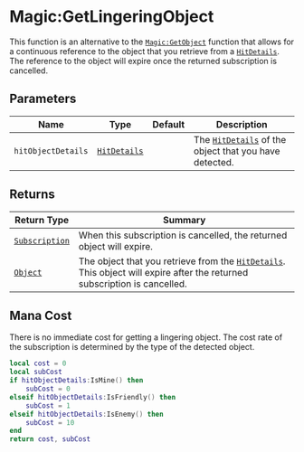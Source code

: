 # Magic:GetLingeringObject

This function is an alternative to the [`Magic:GetObject`](../GetObject/) function that allows for a continuous reference to the object that you retrieve from a [`HitDetails`][hit]. The reference to the object will expire once the returned subscription is cancelled.

## Parameters
| Name | Type | Default | Description |
| - | - | - | - |
| `hitObjectDetails` | [`HitDetails`][hit] | | The [`HitDetails`][hit] of the object that you have detected. |

## Returns
| Return Type | Summary |
| - | - |
| [`Subscription`][sub] | When this subscription is cancelled, the returned object will expire. |
| [`Object`][obj] | The object that you retrieve from the [`HitDetails`][hit]. This object will expire after the returned subscription is cancelled. |

## Mana Cost
There is no immediate cost for getting a lingering object. The cost rate of the subscription is determined by the type of the detected object.
```lua
local cost = 0
local subCost
if hitObjectDetails:IsMine() then
    subCost = 0
elseif hitObjectDetails:IsFriendly() then
    subCost = 1
elseif hitObjectDetails:IsEnemy() then
    subCost = 10
end
return cost, subCost
```

[hit]: ../../hitdetails/
[obj]: ../../object/
[sub]: ../../subscription/